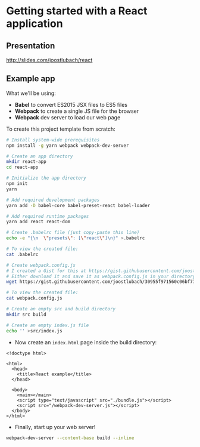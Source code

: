 # Getting started with a React application

## Presentation

http://slides.com/joostlubach/react

## Example app

What we'll be using:

- **Babel** to convert ES2015 JSX files to ES5 files
- **Webpack** to create a single JS file for the browser
- **Webpack** dev server to load our web page

To create this project template from scratch:

```bash
# Install system-wide prerequisites
npm install -g yarn webpack webpack-dev-server

# Create an app directory
mkdir react-app
cd react-app

# Initialize the app directory
npm init
yarn

# Add required development packages
yarn add -D babel-core babel-preset-react babel-loader

# Add required runtime packages
yarn add react react-dom

# Create .babelrc file (just copy-paste this line)
echo -e "{\n  \"presets\": [\"react\"]\n}" >.babelrc

# To view the created file:
cat .babelrc

# Create webpack.config.js
# I created a Gist for this at https://gist.githubusercontent.com/joostlubach/30955f971560c06bf77f759442b3515f/raw/194a87ec4732b1b8dc1f482956f2334213b08fcc/webpack.config.js
# Either download it and save it as webpack.config.js in your directory, or if you have wget, type:
wget https://gist.githubusercontent.com/joostlubach/30955f971560c06bf77f759442b3515f/raw/194a87ec4732b1b8dc1f482956f2334213b08fcc/webpack.config.js

# To view the created file:
cat webpack.config.js

# Create an empty src and build directory
mkdir src build

# Create an empty index.js file
echo '' >src/index.js
```

- Now create an `index.html` page inside the build directory:

```
<!doctype html>

<html>
  <head>
    <title>React example</title>
  </head>

  <body>
    <main></main>
    <script type="text/javascript" src="./bundle.js"></script>
    <script src="/webpack-dev-server.js"></script>
  </body>
</html>
```

- Finally, start up your web server!

```bash
webpack-dev-server --content-base build --inline
```
